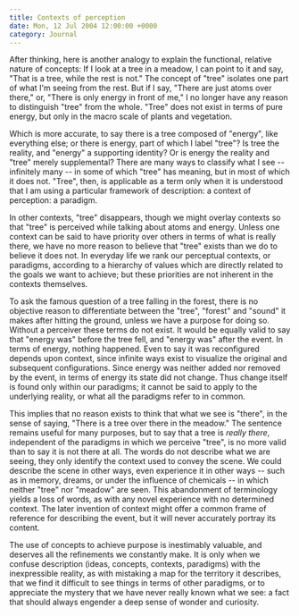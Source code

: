 ```yaml
---
title: Contexts of perception
date: Mon, 12 Jul 2004 12:00:00 +0000
category: Journal
---
```


After thinking, here is another analogy to explain the functional,
relative nature of concepts: If I look at a tree in a meadow, I can
point to it and say, "That is a tree, while the rest is not."  The
concept of "tree" isolates one part of what I'm seeing from the rest.
But if I say, "There are just atoms over there," or, "There is only
energy in front of me," I no longer have any reason to distinguish
"tree" from the whole.  "Tree" does not exist in terms of pure energy,
but only in the macro scale of plants and vegetation.

Which is more accurate, to say there is a tree composed of "energy",
like everything else; or there is energy, part of which I label "tree"?
Is tree the reality, and "energy" a supporting identity?  Or is energy
the reality and "tree" merely supplemental?  There are many ways to
classify what I see -- infinitely many -- in some of which "tree" has
meaning, but in most of which it does not.  "Tree", then, is applicable
as a term only when it is understood that I am using a particular
framework of description: a context of perception: a paradigm.

In other contexts, "tree" disappears, though we might overlay contexts
so that "tree" is perceived while talking about atoms and energy.
Unless one context can be said to have priority over others in terms of
what is really there, we have no more reason to believe that "tree"
exists than we do to believe it does not.  In everyday life we rank our
perceptual contexts, or paradigms, according to a hierarchy of values
which are directly related to the goals we want to achieve; but these
priorities are not inherent in the contexts themselves.

To ask the famous question of a tree falling in the forest, there is no
objective reason to differentiate between the "tree", "forest" and
"sound" it makes after hitting the ground, unless we have a purpose for
doing so.  Without a perceiver these terms do not exist.  It would be
equally valid to say that "energy was" before the tree fell, and "energy
was" after the event.  In terms of energy, nothing happened.  Even to
say it was reconfigured depends upon context, since infinite ways exist
to visualize the original and subsequent configurations.  Since energy
was neither added nor removed by the event, in terms of energy its state
did not change.  Thus change itself is found only within our paradigms;
it cannot be said to apply to the underlying reality, or what all the
paradigms refer to in common.

This implies that no reason exists to think that what we see is "there",
in the sense of saying, "There is a tree over there in the meadow."  The
sentence remains useful for many purposes, but to say that a tree is
*really there*, independent of the paradigms in which we perceive "tree",
is no more valid than to say it is not there at all.  The words do not
describe what we are seeing, they only identify the context used to
convey the scene.  We could describe the scene in other ways, even
experience it in other ways -- such as in memory, dreams, or under the
influence of chemicals -- in which neither "tree" nor "meadow" are seen.
This abandonment of terminology yields a loss of words, as with any
novel experience with no determined context.  The later invention of
context might offer a common frame of reference for describing the
event, but it will never accurately portray its content.

The use of concepts to achieve purpose is inestimably valuable, and
deserves all the refinements we constantly make.  It is only when we
confuse description (ideas, concepts, contexts, paradigms) with the
inexpressible reality, as with mistaking a map for the territory it
describes, that we find it difficult to see things in terms of other
paradigms, or to appreciate the mystery that we have never really known
what we see: a fact that should always engender a deep sense of wonder
and curiosity.


